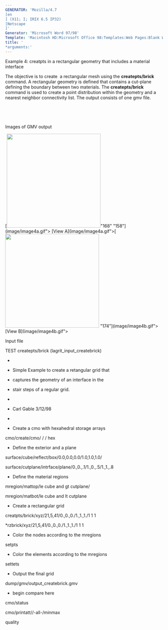 ```yaml
---
GENERATOR: 'Mozilla/4.7 
[en
] (X11; I; IRIX 6.5 IP32) 
[Netscape
]'
Generator: 'Microsoft Word 97/98'
Template: 'Macintosh HD:Microsoft Office 98:Templates:Web Pages:Blank Web Page'
title: '
*arguments:'
---
```


 Example 4: creatpts in a rectangular geometry that includes a material
 interface

  The objective is to create  a rectangular mesh using the
  **createpts/brick** command.
  A rectangular geometry is defined that contains a cut-plane defining
  the boundary between two materials. The **createpts/brick** command
  is used to create a point distribution within the geometry and a
  nearest neighbor connectivity list. The output consists of one gmv
  file.

   

   

 Images of GMV output

  [<img height="300" width="300" src="/assets/images/image4tn.gif">"168"
  "158"](image/image4a.gif"> [View
  A](image/image4a.gif">[<img height="300" width="300" src="/assets/images/image4btn.gif">
  "174"](image/image4b.gif"> [View B](image/image4b.gif">

 Input file

 TEST createpts/brick (lagrit\_input\_createbrick)

 
*

 
* Simple Example to create a retangular grid that

 
* captures the geometry of an interface in the

 
* stair steps of a regular grid.

 
*

 
* Carl Gable 3/12/98

 
*

 
* Create a cmo with hexahedral storage arrays

 cmo/create/cmo/ / / hex

 
* Define the exterior and a plane

 surface/cube/reflect/box/0.0,0.0,0.0/1.0,1.0,1.0/

 surface/cutplane/intrface/plane/0.,0.,.1/1.,0.,.5/1.,1.,.8

 
* Define the material regions

 mregion/mattop/le cube and gt cutplane/

 mregion/matbot/le cube and lt cutplane

 
* Create a rectangular grid

 creatpts/brick/xyz/21,5,41/0.,0.,0./1.,1.,1./1 1 1

 
*rzbrick/xyz/21,5,41/0.,0.,0./1.,1.,1./1 1 1

 
* Color the nodes according to the mregions

 setpts

 
* Color the elements according to the mregions

 settets

 
* Output the final grid

 dump/gmv/output\_createbrick.gmv

 
* begin compare here

 cmo/status

 cmo/printatt//-all-/minmax

 quality
